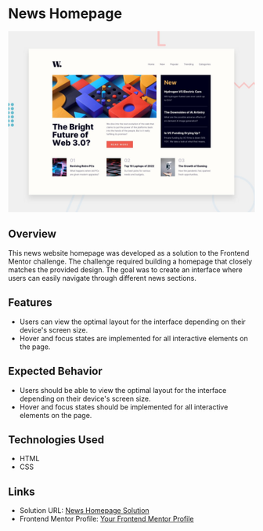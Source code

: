 # News Homepage

![Design preview for the News homepage coding challenge](./design/desktop-preview.jpg)

## Overview

This news website homepage was developed as a solution to the Frontend Mentor challenge. The challenge required building a homepage that closely matches the provided design. The goal was to create an interface where users can easily navigate through different news sections.

## Features

- Users can view the optimal layout for the interface depending on their device's screen size.
- Hover and focus states are implemented for all interactive elements on the page.

## Expected Behavior

- Users should be able to view the optimal layout for the interface depending on their device's screen size.
- Hover and focus states should be implemented for all interactive elements on the page.

## Technologies Used

- HTML
- CSS

## Links

- Solution URL: [News Homepage Solution](#)
- Frontend Mentor Profile: [Your Frontend Mentor Profile](#)
